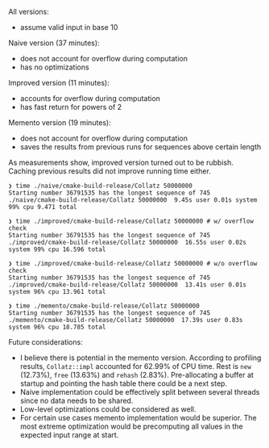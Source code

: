 All versions:
- assume valid input in base 10

Naive version (37 minutes):
- does not account for overflow during computation
- has no optimizations

Improved version (11 minutes):
- accounts for overflow during computation
- has fast return for powers of 2

Memento version (19 minutes):
- does not account for overflow during computation
- saves the results from previous runs for sequences above certain length

As measurements show, improved version turned out to be rubbish.
Caching previous results did not improve running time either.

```shell
❯ time ./naive/cmake-build-release/Collatz 50000000
Starting number 36791535 has the longest sequence of 745
./naive/cmake-build-release/Collatz 50000000  9.45s user 0.01s system 99% cpu 9.471 total

❯ time ./improved/cmake-build-release/Collatz 50000000 # w/ overflow check
Starting number 36791535 has the longest sequence of 745
./improved/cmake-build-release/Collatz 50000000  16.55s user 0.02s system 99% cpu 16.596 total

❯ time ./improved/cmake-build-release/Collatz 50000000 # w/o overflow check
Starting number 36791535 has the longest sequence of 745
./improved/cmake-build-release/Collatz 50000000  13.41s user 0.01s system 96% cpu 13.961 total

❯ time ./memento/cmake-build-release/Collatz 50000000
Starting number 36791535 has the longest sequence of 745
./memento/cmake-build-release/Collatz 50000000  17.39s user 0.83s system 96% cpu 18.785 total
```

Future considerations:
- I believe there is potential in the memento version. According to profiling results,
  `Collatz::impl` accounted for 62.99% of CPU time. Rest is `new` (12.73%), `free` (13.63%) and `rehash` (2.83%).
  Pre-allocating a buffer at startup and pointing the hash table there could be a next step.
- Naive implementation could be effectively split between several threads since no data needs to be shared.
- Low-level optimizations could be considered as well.
- For certain use cases memento implementation would be superior. The most extreme optimization would be
  precomputing all values in the expected input range at start.
